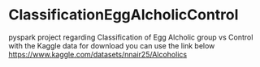 # ClassificationEggAlcholicControl
 pyspark project regarding Classification of Egg Alcholic group vs Control with the Kaggle data for download you can use the link below https://www.kaggle.com/datasets/nnair25/Alcoholics
